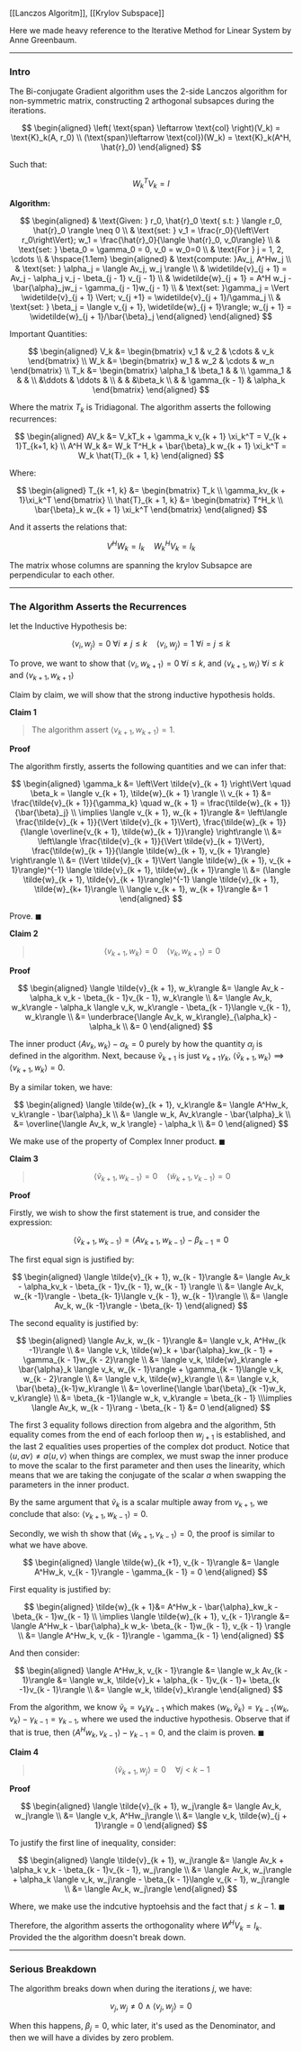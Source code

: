 [[Lanczos Algoritm]], [[Krylov Subspace]]

Here we made heavy reference to the Iterative Method for Linear System by Anne Greenbaum.

---
### **Intro**

The Bi-conjugate Gradient algorithm uses the 2-side Lanczos algorithm for non-symmetric matrix, constructing 2 arthogonal subsapces during the iterations. 

$$
\begin{aligned}
    \left(
        \text{span} \leftarrow \text{col}
    \right)(V_k) = \text{K}_k(A, r_0)
    \\
    (\text{span}\leftarrow \text{col})(W_k) = \text{K}_k(A^H, \hat{r}_0)
\end{aligned}
$$

Such that: 

$$
W_k^TV_k = I 
$$


**Algorithm:**

$$
\begin{aligned}
    & \text{Given: } r_0, \hat{r}_0 \text{ s.t: } \langle r_0, \hat{r}_0 \rangle \neq 0
    \\
    & \text{set: } v_1 = \frac{r_0}{\left\Vert r_0\right\Vert}; w_1 = \frac{\hat{r}_0}{\langle \hat{r}_0, v_0\rangle}
    \\
    & \text{set: } \beta_0 = \gamma_0 = 0, v_0 = w_0=0
    \\
    & \text{For } j = 1, 2, \cdots 
    \\
    & \hspace{1.1em}
    \begin{aligned}
        & \text{compute: }Av_j, A^Hw_j
        \\
        & \text{set: } \alpha_j = \langle Av_j, w_j \rangle
        \\
        & \widetilde{v}_{j + 1} = Av_j - \alpha_j v_j - \beta_{j - 1} v_{j - 1}
        \\
        & \widetilde{w}_{j + 1} = A^H w_j - \bar{\alpha}_jw_j - \gamma_{j - 1}w_{j - 1}
        \\
        & \text{set: }\gamma_j = \Vert \widetilde{v}_{j + 1} \Vert; 
        v_{j +1} = \widetilde{v}_{j + 1}/\gamma_j
        \\
        & \text{set: } \beta_j = \langle v_{j + 1}, \widetilde{w}_{j + 1}\rangle;
        w_{j + 1} = \widetilde{w}_{j + 1}/\bar{\beta}_j
    \end{aligned}
\end{aligned}
$$

Important Quantities: 

$$
\begin{aligned}
    V_k &= \begin{bmatrix}
        v_1 & v_2 & \cdots & v_k
    \end{bmatrix}
    \\
    W_k &= \begin{bmatrix}
        w_1 & w_2 & \cdots & w_n
    \end{bmatrix}
    \\
    T_k &= \begin{bmatrix}
        \alpha_1 & \beta_1 & & 
        \\
        \gamma_1 &  & &
        \\
        &\ddots & \ddots &  
        \\
        &  &   &\beta_k
        \\ 
        & & \gamma_{k - 1} & \alpha_k
    \end{bmatrix}
\end{aligned}
$$

Where the matrix $T_k$ is Tridiagonal. The algorithm asserts the following recurrences: 

$$
\begin{aligned}
    AV_k &= V_kT_k + \gamma_k v_{k + 1} \xi_k^T = V_{k + 1}T_{k+1, k}
    \\
    A^H W_k &= W_k T^H_k + \bar{\beta}_k w_{k + 1} \xi_k^T = W_k \hat{T}_{k + 1, k}
\end{aligned}
$$

Where: 

$$
\begin{aligned}
    T_{k +1, k} &= \begin{bmatrix}
        T_k \\ \gamma_kv_{k + 1}\xi_k^T
    \end{bmatrix}
    \\
    \hat{T}_{k + 1, k} &= \begin{bmatrix}
        T^H_k \\ 
        \bar{\beta}_k w_{k + 1} \xi_k^T
    \end{bmatrix}
\end{aligned}
$$

And it asserts the relations that: 

$$
V^HW_k = I_k \quad W_k^HV_k = I_k
$$

The matrix whose columns are spanning the krylov Subsapce are perpendicular to each other. 


---
### **The Algorithm Asserts the Recurrences**

let the Inductive Hypothesis be: 

$$
\left\langle v_i, w_j \right\rangle = 0 \; \forall i \neq j \le k \quad 
\langle v_i, w_j\rangle = 1 \; \forall i = j \le k
$$

To prove, we want to show that $\langle v_i, w_{k + 1}\rangle = 0\; \forall i \le k$, and $\langle v_{k + 1}, w_{i}\rangle\;\forall i \le k$ and $\langle v_{k + 1}, w_{k + 1}\rangle$

Claim by claim, we will show that the strong inductive hypothesis holds. 

**Claim 1**

> The algorithm assert $\langle v_{k + 1}, w_{k + 1}\rangle = 1$. 

**Proof**

The algorithm firstly, asserts the following quantities and we can infer that: 

$$
\begin{aligned}
    \gamma_k &= \left\Vert
        \tilde{v}_{k + 1} 
    \right\Vert \quad \beta_k = \langle v_{k + 1}, \tilde{w}_{k + 1} \rangle
    \\
    v_{k + 1} &= \frac{\tilde{v}_{k + 1}}{\gamma_k} \quad w_{k + 1} = \frac{\tilde{w}_{k + 1}}{\bar{\beta}_j}
    \\
    \implies
    \langle v_{k + 1}, w_{k + 1}\rangle &= 
    \left\langle 
        \frac{\tilde{v}_{k + 1}}{\Vert \tilde{v}_{k + 1}\Vert}, 
        \frac{\tilde{w}_{k + 1}}{\langle \overline{v_{k + 1}, \tilde{w}_{k + 1}}\rangle}
    \right\rangle
    \\
    &= 
    \left\langle 
        \frac{\tilde{v}_{k + 1}}{\Vert \tilde{v}_{k + 1}\Vert}, 
        \frac{\tilde{w}_{k + 1}}{\langle \tilde{w}_{k + 1}, v_{k + 1}\rangle}
    \right\rangle
    \\
    &= 
    (\Vert \tilde{v}_{k + 1}\Vert \langle \tilde{w}_{k + 1}, v_{k + 1}\rangle)^{-1} \langle \tilde{v}_{k + 1}, \tilde{w}_{k + 1}\rangle
    \\
    &= 
    (\langle \tilde{w}_{k + 1}, \tilde{v}_{k + 1}\rangle)^{-1} 
    \langle \tilde{v}_{k + 1}, \tilde{w}_{k+ 1}\rangle
    \\ 
    \langle v_{k + 1}, w_{k + 1}\rangle &= 1
\end{aligned}
$$

Prove. $\blacksquare$

**Claim 2**

> $$\langle v_{k + 1},w_k \rangle = 0 \quad \langle v_k, w_{k + 1}\rangle = 0$$

**Proof**

$$
\begin{aligned}
    \langle \tilde{v}_{k + 1}, w_k\rangle &= 
    \langle Av_k - \alpha_k v_k - \beta_{k - 1}v_{k - 1}, w_k\rangle
    \\
    &= \langle Av_k, w_k\rangle - \alpha_k \langle v_k, w_k\rangle - 
    \beta_{k - 1}\langle v_{k - 1}, w_k\rangle
    \\
    &= \underbrace{\langle Av_k, w_k\rangle}_{\alpha_k} - \alpha_k
    \\
    &= 0
\end{aligned}
$$

The inner product $\langle Av_k, w_k\rangle - \alpha_k = 0$ purely by how the quantity $\alpha_j$ is defined in the algorithm. Next, because $\tilde{v}_{k +1}$ is just $v_{k + 1}\gamma_{k}$, $\langle \tilde{v}_{k + 1}, w_k\rangle\implies \langle v_{k + 1}, w_k\rangle = 0$. 

By a similar token, we have: 

$$
\begin{aligned}
    \langle \tilde{w}_{k + 1}, v_k\rangle &= \langle A^Hw_k, v_k\rangle - \bar{\alpha}_k 
    \\
    &= \langle w_k, Av_k\rangle - \bar{\alpha}_k
    \\
    &= \overline{\langle Av_k, w_k \rangle} - \alpha_k
    \\
    &= 0
\end{aligned}
$$

We make use of the property of Complex Inner product. $\blacksquare$

**Claim 3**

> $$
> \langle \tilde{v}_{k + 1}, w_{k -1}\rangle = 0 \quad \langle \tilde{w}_{k + 1}, v_{k - 1}\rangle = 0
> $$

**Proof**

Firstly, we wish to show the first statement is true, and consider the expression: 

$$
\langle \tilde{v}_{k + 1}, w_{k - 1}\rangle = \langle Av_{k + 1}, w_{k - 1}\rangle - \beta_{k - 1} = 0
$$

The first equal sign is justified by: 

$$
\begin{aligned}
    \langle \tilde{v}_{k + 1}, w_{k - 1}\rangle &= \langle 
        Av_k - \alpha_kv_k - \beta_{k - 1}v_{k - 1}, w_{k - 1}
    \rangle
    \\
    &= \langle Av_k, w_{k -1}\rangle - \beta_{k- 1}\langle v_{k - 1}, w_{k - 1}\rangle
    \\
    &= \langle Av_k, w_{k -1}\rangle - \beta_{k- 1}
\end{aligned}
$$

The second equality is justified by: 

$$
\begin{aligned}
    \langle Av_k, w_{k - 1}\rangle &= \langle v_k, A^Hw_{k -1}\rangle
    \\
    &= \langle v_k, \tilde{w}_k + \bar{\alpha}_kw_{k - 1} + \gamma_{k - 1}w_{k - 2}\rangle
    \\
    &= \langle v_k, \tilde{w}_k\rangle + \bar{\alpha}_k \langle v_k, w_{k - 1}\rangle + \gamma_{k - 1}\langle v_k, w_{k - 2}\rangle
    \\
    &= \langle v_k, \tilde{w}_k\rangle
    \\
    &= \langle v_k, \bar{\beta}_{k-1}w_k\rangle
    \\
    &= \overline{\langle \bar{\beta}_{k -1}w_k, v_k\rangle}
    \\
    &= \beta_{k -1}\langle w_k, v_k\rangle = \beta_{k - 1}
    \\\implies 
    \langle Av_k, w_{k - 1}\rang - \beta_{k - 1} &= 0
\end{aligned}
$$

The first 3 equality follows direction from algebra and the algorithm, 5th equality comes from the end of each forloop then $w_{j + 1}$ is established, and the last 2 equalities uses properties of the complex dot product. Notice that $\langle u, av\rangle \neq a\langle u, v\rangle$ when things are complex, we must swap the inner produce to move the scalar to the first parameter and then uses the linearity, which means that we are taking the conjugate of the scalar $a$ when swapping the parameters in the inner product. 

By the same argument that $\tilde{v}_k$ is a scalar multiple away from $v_{k + 1}$, we conclude that also: $\langle v_{k + 1}, w_{k - 1}\rangle = 0$. 

Secondly, we wish th show that $\langle \tilde{w}_{k +1}, v_{k - 1}\rangle = 0$, the proof is similar to what we have above. 

$$
\begin{aligned}
    \langle \tilde{w}_{k +1}, v_{k - 1}\rangle &= \langle A^Hw_k, v_{k - 1}\rangle - \gamma_{k - 1} = 0 
\end{aligned}
$$

First equality is justified by: 

$$
\begin{aligned}
    \tilde{w}_{k + 1}&= A^Hw_k - \bar{\alpha}_kw_k - \beta_{k - 1}w_{k - 1}
    \\
    \implies 
    \langle \tilde{w}_{k + 1}, v_{k - 1}\rangle &= 
    \langle 
        A^Hw_k - \bar{\alpha}_k w_k- \beta_{k - 1}w_{k - 1},
        v_{k - 1}
    \rangle
    \\
    &= \langle A^Hw_k, v_{k - 1}\rangle - \gamma_{k - 1}
\end{aligned}
$$

And then consider: 

$$
\begin{aligned}
    \langle A^Hw_k, v_{k - 1}\rangle &= \langle w_k Av_{k - 1}\rangle
    &= 
    \langle w_k, \tilde{v}_k + \alpha_{k - 1}v_{k - 1}+ \beta_{k -1}v_{k - 1}\rangle
    \\
    &= \langle w_k, \tilde{v}_k\rangle
\end{aligned}
$$

From the algorithm, we know $\tilde{v}_k = v_k \gamma_{k - 1}$ which makes $\langle w_k, \tilde{v}_k\rangle = \gamma_{k -1}\langle w_k, v_k\rangle - \gamma_{k -1} = \gamma_{k - 1}$, where we used the inductive hypothesis. Observe that if that is true, then $\langle A^Hw_k, v_{k - 1}\rangle - \gamma_{k - 1} = 0$, and the claim is proven. $\blacksquare$


**Claim 4**

> $$
>     \langle \tilde{v}_{k + 1}, w_j\rangle = 0 \quad \forall j < k - 1
> $$

**Proof**

$$
\begin{aligned}
    \langle \tilde{v}_{k + 1}, w_j\rangle &= 
    \langle Av_k, w_j\rangle
    \\
    &= \langle v_k, A^Hw_j\rangle
    \\
    &= \langle v_k, \tilde{w}_{j + 1}\rangle = 0
\end{aligned}
$$

To justify the first line of inequality, consider: 

$$
\begin{aligned}
    \langle \tilde{v}_{k + 1}, w_j\rangle &= 
    \langle Av_k + \alpha_k v_k - \beta_{k - 1}v_{k - 1}, w_j\rangle
    \\
    &= \langle Av_k, w_j\rangle + \alpha_k \langle v_k, w_j\rangle - \beta_{k - 1}\langle v_{k - 1}, w_j\rangle
    \\
    &= \langle Av_k, w_j\rangle
\end{aligned}
$$

Where, we make use the indcutive hyptoehsis and the fact that $j \le k - 1$. $\blacksquare$

Therefore, the algorithm asserts the orthogonality where $W^HV_k = I_k$. Provided the the algorithm doesn't break down. 


---
### **Serious Breakdown**
The algorithm breaks down when during the iterations $j$, we have: 

$$
v_j, w_j \neq 0 \wedge \langle v_j, w_j\rangle = 0
$$

When this happens, $\beta_j = 0$, whic later, it's used as the Denominator, and then we will have a divides by zero problem. 